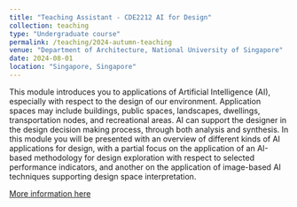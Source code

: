 ```yaml
---
title: "Teaching Assistant - CDE2212 AI for Design"
collection: teaching
type: "Undergraduate course"
permalink: /teaching/2024-autumn-teaching
venue: "Department of Architecture, National University of Singapore"
date: 2024-08-01
location: "Singapore, Singapore"
---
```


This module introduces you to applications of Artificial Intelligence (AI), especially with respect to the design of our environment. Application spaces may include buildings, public spaces, landscapes, dwellings, transportation nodes, and recreational areas. AI can support the designer in the design decision making process, through both analysis and synthesis. In this module you will be presented with an overview of different kinds of AI applications for design, with a partial focus on the application of an AI-based methodology for design exploration with respect to selected performance indicators, and another on the application of image-based AI techniques supporting design space interpretation.

<a href="https://nusmods.com/courses/CDE2212/ai-for-design">More information here</a>
